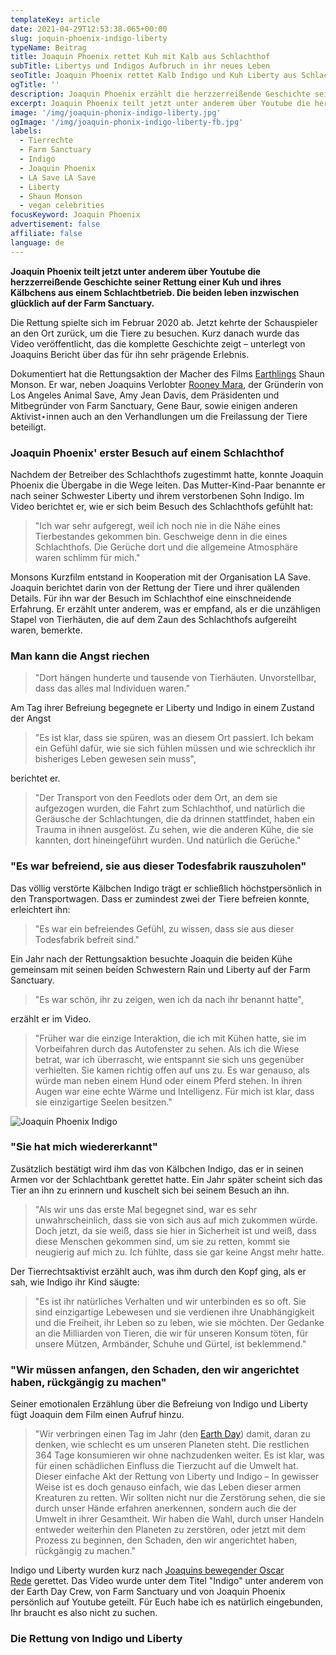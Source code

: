 ```yaml
---
templateKey: article
date: 2021-04-29T12:53:38.065+00:00
slug: joquin-phoenix-indigo-liberty
typeName: Beitrag
title: Joaquin Phoenix rettet Kuh mit Kalb aus Schlachthof
subTitle: Libertys und Indigos Aufbruch in ihr neues Leben
seoTitle: Joaquin Phoenix rettet Kalb Indigo und Kuh Liberty aus Schlachthof
ogTitle: ''
description: Joaquin Phoenix erzählt die herzzerreißende Geschichte seiner Rettung von Kuh Liberty und Kälbchen Indigo aus einem Schlachthof.
excerpt: Joaquin Phoenix teilt jetzt unter anderem über Youtube die herzzerreißende Geschichte seiner Rettung einer Kuh und ihres Kälbchens aus einem Schlachtbetrieb. Liberty und Indigo leben inzwischen glücklich auf der Farm Sanctuary.
image: '/img/joaquin-phonix-indigo-liberty.jpg'
ogImage: '/img/joaquin-phonix-indigo-liberty-fb.jpg'
labels:
  - Tierrechte
  - Farm Sanctuary
  - Indigo
  - Joaquin Phoenix
  - LA Save LA Save
  - Liberty
  - Shaun Monson
  - vegan celebrities
focusKeyword: Joaquin Phoenix
advertisement: false
affiliate: false
language: de
---
```


**Joaquin Phoenix teilt jetzt unter anderem über Youtube die herzzerreißende Geschichte seiner Rettung einer Kuh und ihres Kälbchens aus einem Schlachtbetrieb. Die beiden leben inzwischen glücklich auf der Farm Sanctuary.**

Die Rettung spielte sich im Februar 2020 ab. Jetzt kehrte der Schauspieler an den Ort zurück, um die Tiere zu besuchen. Kurz danach wurde das Video veröffentlicht, das die komplette Geschichte zeigt – unterlegt von Joaquins Bericht über das für ihn sehr prägende Erlebnis.

Dokumentiert hat die Rettungsaktion der Macher des Films [Earthlings](/2020/07/earthlings/) Shaun Monson. Er war, neben Joaquins Verlobter [Rooney Mara](/2020/08/the-end-of-medicine/), der Gründerin von Los Angeles Animal Save, Amy Jean Davis, dem Präsidenten und Mitbegründer von Farm Sanctuary, Gene Baur, sowie einigen anderen Aktivist⋆innen auch an den Verhandlungen um die Freilassung der Tiere beteiligt.

### Joaquin Phoenix' erster Besuch auf einem Schlachthof

Nachdem der Betreiber des Schlachthofs zugestimmt hatte, konnte Joaquin Phoenix die Übergabe in die Wege leiten. Das Mutter-Kind-Paar benannte er nach seiner Schwester Liberty und ihrem verstorbenen Sohn Indigo. Im Video berichtet er, wie er sich beim Besuch des Schlachthofs gefühlt hat:

> "Ich war sehr aufgeregt, weil ich noch nie in die Nähe eines Tierbestandes gekommen bin. Geschweige denn in die eines Schlachthofs. Die Gerüche dort und die allgemeine Atmosphäre waren schlimm für mich."

Monsons Kurzfilm entstand in Kooperation mit der Organisation LA Save. Joaquin berichtet darin von der Rettung der Tiere und ihrer quälenden Details. Für ihn war der Besuch im Schlachthof eine einschneidende Erfahrung. Er erzählt unter anderem, was er empfand, als er die unzähligen Stapel von Tierhäuten, die auf dem Zaun des Schlachthofs aufgereiht waren, bemerkte.

### Man kann die Angst riechen

> "Dort hängen hunderte und tausende von Tierhäuten. Unvorstellbar, dass das alles mal Individuen waren."

Am Tag ihrer Befreiung begegnete er Liberty und Indigo in einem Zustand der Angst

> "Es ist klar, dass sie spüren, was an diesem Ort passiert. Ich bekam ein Gefühl dafür, wie sie sich fühlen müssen und wie schrecklich ihr bisheriges Leben gewesen sein muss",

berichtet er.

> "Der Transport von den Feedlots oder dem Ort, an dem sie aufgezogen wurden, die Fahrt zum Schlachthof, und natürlich die Geräusche der Schlachtungen, die da drinnen stattfindet, haben ein Trauma in ihnen ausgelöst. Zu sehen, wie die anderen Kühe, die sie kannten, dort hineingeführt wurden. Und natürlich die Gerüche."

### "Es war befreiend, sie aus dieser Todesfabrik rauszuholen"

Das völlig verstörte Kälbchen Indigo trägt er schließlich höchstpersönlich in den Transportwagen. Dass er zumindest zwei der Tiere befreien konnte, erleichtert ihn:

> "Es war ein befreiendes Gefühl, zu wissen, dass sie aus dieser Todesfabrik befreit sind."

Ein Jahr nach der Rettungsaktion besuchte Joaquin die beiden Kühe gemeinsam mit seinen beiden Schwestern Rain und Liberty auf der Farm Sanctuary.

> "Es war schön, ihr zu zeigen, wen ich da nach ihr benannt hatte",

erzählt er im Video.

> "Früher war die einzige Interaktion, die ich mit Kühen hatte, sie im Vorbeifahren durch das Autofenster zu sehen. Als ich die Wiese betrat, war ich überrascht, wie entspannt sie sich uns gegenüber verhielten. Sie kamen richtig offen auf uns zu. Es war genauso, als würde man neben einem Hund oder einem Pferd stehen. In ihren Augen war eine echte Wärme und Intelligenz. Für mich ist klar, dass sie einzigartige Seelen besitzen."

![Joaquin Phoenix Indigo](/img/bildschirmfoto-2021-04-29-um-17.39.04.png 'Indigo am Tag ihrer Rettung und heute.')

### "Sie hat mich wiedererkannt"

Zusätzlich bestätigt wird ihm das von Kälbchen Indigo, das er in seinen Armen vor der Schlachtbank gerettet hatte. Ein Jahr später scheint sich das Tier an ihn zu erinnern und kuschelt sich bei seinem Besuch an ihn.

> "Als wir uns das erste Mal begegnet sind, war es sehr unwahrscheinlich, dass sie von sich aus auf mich zukommen würde. Doch jetzt, da sie weiß, dass sie hier in Sicherheit ist und weiß, dass diese Menschen gekommen sind, um sie zu retten, kommt sie neugierig auf mich zu. Ich fühlte, dass sie gar keine Angst mehr hatte.

Der Tierrechtsaktivist erzählt auch, was ihm durch den Kopf ging, als er sah, wie Indigo ihr Kind säugte:

> "Es ist ihr natürliches Verhalten und wir unterbinden es so oft. Sie sind einzigartige Lebewesen und sie verdienen ihre Unabhängigkeit und die Freiheit, ihr Leben so zu leben, wie sie möchten. Der Gedanke an die Milliarden von Tieren, die wir für unseren Konsum töten, für unsere Mützen, Armbänder, Schuhe und Gürtel, ist beklemmend."

### "Wir müssen anfangen, den Schaden, den wir angerichtet haben, rückgängig zu machen"

Seiner emotionalen Erzählung über die Befreiung von Indigo und Liberty fügt Joaquin dem Film einen Aufruf hinzu.

> "Wir verbringen einen Tag im Jahr (den [Earth Day](/2021/04/earth-day-2021/)) damit, daran zu denken, wie schlecht es um unseren Planeten steht. Die restlichen 364 Tage konsumieren wir ohne nachzudenken weiter. Es ist klar, was für einen schädlichen Einfluss die Tierzucht auf die Umwelt hat. Dieser einfache Akt der Rettung von Liberty und Indigo – In gewisser Weise ist es doch genauso einfach, wie das Leben dieser armen Kreaturen zu retten. Wir sollten nicht nur die Zerstörung sehen, die sie durch unser Hände erfahren anerkennen, sondern auch die der Umwelt in ihrer Gesamtheit. Wir haben die Wahl, durch unser Handeln entweder weiterhin den Planeten zu zerstören, oder jetzt mit dem Prozess zu beginnen, den Schaden, den wir angerichtet haben, rückgängig zu machen."

Indigo und Liberty wurden kurz nach [Joaquins bewegender Oscar Rede](/2020/02/joaquin-phoenix-oscar/) gerettet. Das Video wurde unter dem Titel "Indigo" unter anderem von der Earth Day Crew, von Farm Sanctuary und von Joaquin Phoenix persönlich auf Youtube geteilt. Für Euch habe ich es natürlich eingebunden, Ihr braucht es also nicht zu suchen.

### Die Rettung von Indigo und Liberty

<YouTube id="Tc2fcTB_PZI" />
